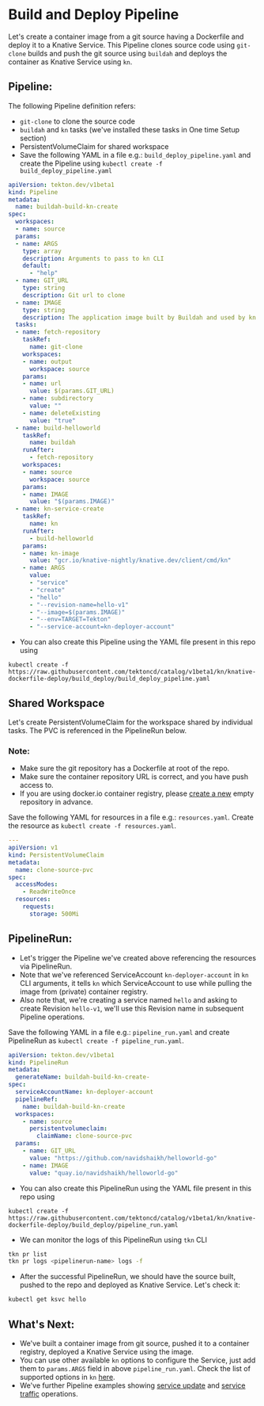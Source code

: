 # Build and Deploy Pipeline

Let's create a container image from a git source having a Dockerfile and deploy it to a Knative Service.
This Pipeline clones source code using `git-clone` builds and push the git source using `buildah` and deploys the container as Knative Service using `kn`.

## Pipeline:

The following Pipeline definition refers:
- `git-clone` to clone the source code
- `buildah` and `kn` tasks (we've installed these tasks in One time Setup section)
- PersistentVolumeClaim for shared workspace
- Save the following YAML in a file e.g.: `build_deploy_pipeline.yaml` and create the Pipeline using
  `kubectl create -f build_deploy_pipeline.yaml`

```yaml
apiVersion: tekton.dev/v1beta1
kind: Pipeline
metadata:
  name: buildah-build-kn-create
spec:
  workspaces:
  - name: source
  params:
  - name: ARGS
    type: array
    description: Arguments to pass to kn CLI
    default:
      - "help"
  - name: GIT_URL
    type: string
    description: Git url to clone
  - name: IMAGE
    type: string
    description: The application image built by Buildah and used by kn task.
  tasks:
  - name: fetch-repository
    taskRef:
      name: git-clone
    workspaces:
    - name: output
      workspace: source
    params:
    - name: url
      value: $(params.GIT_URL)
    - name: subdirectory
      value: ""
    - name: deleteExisting
      value: "true"
  - name: build-helloworld
    taskRef:
      name: buildah
    runAfter:
      - fetch-repository
    workspaces:
    - name: source
      workspace: source
    params:
    - name: IMAGE
      value: "$(params.IMAGE)"
  - name: kn-service-create
    taskRef:
      name: kn
    runAfter:
      - build-helloworld
    params:
    - name: kn-image
      value: "gcr.io/knative-nightly/knative.dev/client/cmd/kn"
    - name: ARGS
      value:
      - "service"
      - "create"
      - "hello"
      - "--revision-name=hello-v1"
      - "--image=$(params.IMAGE)"
      - "--env=TARGET=Tekton"
      - "--service-account=kn-deployer-account"
```

 - You can also create this Pipeline using the YAML file present in this repo using
```
kubectl create -f https://raw.githubusercontent.com/tektoncd/catalog/v1beta1/kn/knative-dockerfile-deploy/build_deploy/build_deploy_pipeline.yaml
```
## Shared Workspace

Let's create PersistentVolumeClaim for the workspace shared by individual tasks. The PVC is referenced in the PipelineRun below.

### Note:
 - Make sure the git repository has a Dockerfile at root of the repo.
 - Make sure the container repository URL is correct, and you have push access to.
 - If you are using docker.io container registry, please [create a new](https://hub.docker.com/repository/create) empty repository in advance.

Save the following YAML for resources in a file e.g.: `resources.yaml`.
Create the resource as `kubectl create -f resources.yaml`.

```yaml
---
apiVersion: v1
kind: PersistentVolumeClaim
metadata:
  name: clone-source-pvc
spec:
  accessModes:
    - ReadWriteOnce
  resources:
    requests:
      storage: 500Mi
```

## PipelineRun:

- Let's trigger the Pipeline we've created above referencing the resources via PipelineRun.
- Note that we've referenced ServiceAccount `kn-deployer-account` in `kn` CLI arguments,
  it tells `kn` which ServiceAccount to use while pulling the image from (private) container registry.
- Also note that, we're creating a service named `hello` and asking to create Revision
  `hello-v1`, we'll use this Revision name in subsequent Pipeline operations.

Save the following YAML in a file e.g.: `pipeline_run.yaml` and create PipelineRun as
`kubectl create -f pipeline_run.yaml`.

```yaml
apiVersion: tekton.dev/v1beta1
kind: PipelineRun
metadata:
  generateName: buildah-build-kn-create-
spec:
  serviceAccountName: kn-deployer-account
  pipelineRef:
    name: buildah-build-kn-create
  workspaces:
    - name: source
      persistentvolumeclaim:
        claimName: clone-source-pvc
  params:
    - name: GIT_URL
      value: "https://github.com/navidshaikh/helloworld-go"
    - name: IMAGE
      value: "quay.io/navidshaikh/helloworld-go"

```

 - You can also create this PipelineRun using the YAML file present in this repo using
```
kubectl create -f https://raw.githubusercontent.com/tektoncd/catalog/v1beta1/kn/knative-dockerfile-deploy/build_deploy/pipeline_run.yaml
```

- We can monitor the logs of this PipelineRun using `tkn` CLI
```bash
tkn pr list
tkn pr logs <pipelinerun-name> logs -f
```

- After the successful PipelineRun, we should have the source built, pushed to the repo and deployed as Knative Service. Let's check it:

```bash
kubectl get ksvc hello
```

## What's Next:
- We've built a container image from git source, pushed it to a container registry, deployed a Knative Service using the image.
- You can use other available `kn` options to configure the Service, just add them to `params.ARGS` field in above `pipeline_run.yaml`. Check the list of supported options in `kn` [here](https://github.com/knative/client/blob/master/docs/cmd/kn.md).
- We've further Pipeline examples showing [service update](../service_update/README.md) and [service traffic](../service_traffic/README.md) operations.
